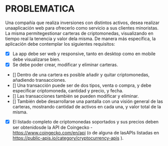 # PROBLEMATICA

Una compañía que realiza inversiones con distintos activos, desea realizar unaaplicación web para ofrecerlo como servicio a sus clientes minoristas. La misma permitegestionar carteras de criptomonedas, visualizando en tiempo real la tenencia y valor dela misma.
De manera más específica, la aplicación debe contemplar los siguientes requisitos:

- [x] La app debe ser web y responsive, tanto en desktop como en mobile debe visualizarse bien.
- [x] Se debe poder crear, modificar y eliminar carteras.
- [] Dentro de una cartera es posible añadir y quitar criptomonedas, añadiendo transacciones.
- [] Una transacción puede ser de dos tipos, venta o compra, y debe especificar criptomoneda, cantidad y precio, y fecha.
- [] Las transacciones también se pueden modificar y eliminar.
- [] También debe desarrollarse una pantalla con una visión general de las carteras, mostrando cantidad de activos en cada una, y valor total de la misma.
- [x] El listado completo de criptomonedas soportados y sus precios deben ser obtenidosde la API de Coingecko -
https://www.coingecko.com/en/api
(o de alguna de lasAPIs listadas en
https://public-apis.io/category/cryptocurrency-apis
).
